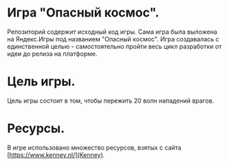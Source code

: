 # Игра "Опасный космос".
Репозиторий содержит исходный код игры. Сама игра была выложена на Яндекс.Игры под названием "Опасный космос".
Игра создавалась с единственной целью - самостоятельно пройти весь цикл разработки от идеи до релиза на платформе.
# Цель игры.
Цель игры состоит в том, чтобы пережить 20 волн нападений врагов.
# Ресурсы.
В игре использовано множество ресурсов, взятых с сайта [https://www.kenney.nl/](Kenney).